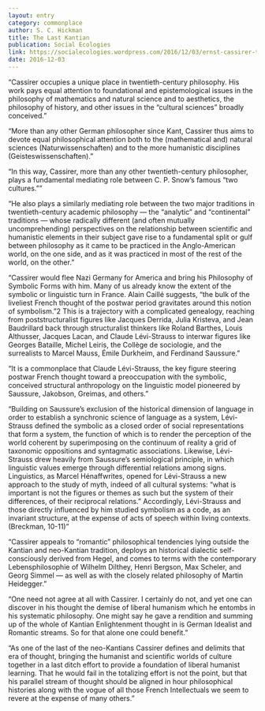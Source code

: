 ```yaml
---
layout: entry
category: commonplace
author: S. C. Hickman
title: The Last Kantian
publication: Social Ecologies
link: https://socialecologies.wordpress.com/2016/12/03/ernst-cassirer-the-last-kantian/
date: 2016-12-03
---
```


“Cassirer occupies a unique place in twentieth-century philosophy. His work pays equal attention to foundational and epistemological issues in the philosophy of mathematics and natural science and to aesthetics, the philosophy of history, and other issues in the “cultural sciences” broadly conceived.”

“More than any other German philosopher since Kant, Cassirer thus aims to devote equal philosophical attention both to the (mathematical and) natural sciences (Naturwissenschaften) and to the more humanistic disciplines (Geisteswissenschaften).”

“In this way, Cassirer, more than any other twentieth-century philosopher, plays a fundamental mediating role between C. P. Snow’s famous “two cultures.””

“He also plays a similarly mediating role between the two major traditions in twentieth-century academic philosophy — the “analytic” and “continental” traditions — whose radically different (and often mutually uncomprehending) perspectives on the relationship between scientific and humanistic elements in their subject gave rise to a fundamental split or gulf between philosophy as it came to be practiced in the Anglo-American world, on the one side, and as it was practiced in most of the rest of the world, on the other.”

“Cassirer would flee Nazi Germany for America and bring his Philosophy of Symbolic Forms with him. Many of us already know the extent of the symbolic or linguistic turn in France. Alain Caillé suggests, “the bulk of the liveliest French thought of the postwar period gravitates around this notion of symbolism.”2 This is a trajectory with a complicated genealogy, reaching from poststructuralist figures like Jacques Derrida, Julia Kristeva, and Jean Baudrillard back through structuralist thinkers like Roland Barthes, Louis Althusser, Jacques Lacan, and Claude Lévi-Strauss to interwar figures like Georges Bataille, Michel Leiris, the Collège de sociologie, and the surrealists to Marcel Mauss, Émile Durkheim, and Ferdinand Saussure.”

“It is a commonplace that Claude Lévi-Strauss, the key figure steering postwar French thought toward a preoccupation with the symbolic, conceived structural anthropology on the linguistic model pioneered by Saussure, Jakobson, Greimas, and others.”

“Building on Saussure’s exclusion of the historical dimension of language in order to establish a synchronic science of language as a system, Lévi-Strauss defined the symbolic as a closed order of social representations that form a system, the function of which is to render the perception of the world coherent by superimposing on the continuum of reality a grid of taxonomic oppositions and syntagmatic associations. Likewise, Lévi-Strauss drew heavily from Saussure’s semiological principle, in which linguistic values emerge through differential relations among signs. Linguistics, as Marcel Hénaffwrites, opened for Lévi-Strauss a new approach to the study of myth, indeed of all cultural systems: “what is important is not the figures or themes as such but the system of their differences, of their reciprocal relations.” Accordingly, Lévi-Strauss and those directly influenced by him studied symbolism as a code, as an invariant structure, at the expense of acts of speech within living contexts. (Breckman, 10-11)”

“Cassirer appeals to “romantic” philosophical tendencies lying outside the Kantian and neo-Kantian tradition, deploys an historical dialectic self-consciously derived from Hegel, and comes to terms with the contemporary Lebensphilosophie of Wilhelm Dilthey, Henri Bergson, Max Scheler, and Georg Simmel — as well as with the closely related philosophy of Martin Heidegger.”

“One need not agree at all with Cassirer. I certainly do not, and yet one can discover in his thought the demise of liberal humanism which he entombs in his systematic philosophy. One might say he gave a rendition and summing up of the whole of Kantian Enlightenment thought in is German Idealist and Romantic streams. So for that alone one could benefit.”

“As one of the last of the neo-Kantians Cassirer defines and delimits that era of thought, bringing the humanist and scientific worlds of culture together in a last ditch effort to provide a foundation of liberal humanist learning. That he would fail in the totalizing effort is not the point, but that his parallel stream of thought should be aligned in hour philosophical histories along with the vogue of all those French Intellectuals we seem to revere at the expense of many others.”


